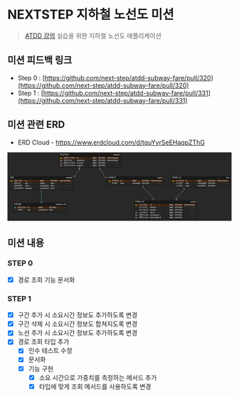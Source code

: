 # NEXTSTEP 지하철 노선도 미션
> [ATDD 강의](https://edu.nextstep.camp/c/R89PYi5H) 실습을 위한 지하철 노선도 애플리케이션


## 미션 피드백 링크

- Step 0 : [https://github.com/next-step/atdd-subway-fare/pull/320](https://github.com/next-step/atdd-subway-fare/pull/320)
- Step 1 : [https://github.com/next-step/atdd-subway-fare/pull/331](https://github.com/next-step/atdd-subway-fare/pull/331)


## 미션 관련 ERD
- ERD Cloud - https://www.erdcloud.com/d/tquYyrSeEHaqpZThG

<img src="images/DB-ERD.png">

## 미션 내용

### STEP 0
- [x] 경로 조회 기능 문서화

### STEP 1
- [x] 구간 추가 시 소요시간 정보도 추가하도록 변경
- [x] 구간 삭제 시 소요시간 정보도 합쳐지도록 변경
- [x] 노선 추가 시 소요시간 정보도 추가하도록 변경
- [x] 경로 조회 타입 추가
  - [x] 인수 테스트 수정
  - [x] 문서화
  - [x] 기능 구현
    - [x] 소요 시간으로 가중치를 측정하는 메서드 추가
    - [x] 타입에 맞게 조회 메서드를 사용하도록 변경
